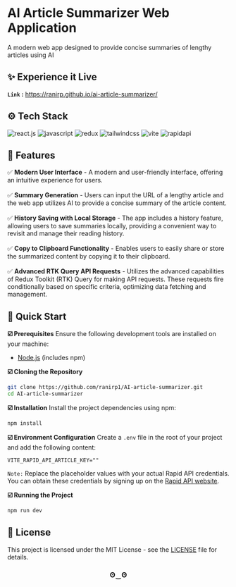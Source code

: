 # AI Article Summarizer Web Application
 A modern web app designed to provide concise summaries of lengthy articles using AI

## <a name="live-demo">✨ Experience it Live</a>
**`Link` :** https://ranirp.github.io/ai-article-summarizer/

## <a name="tech-stack">⚙️ Tech Stack</a>
<div>
    <img src="https://img.shields.io/badge/-React_JS-black?style=for-the-badge&logoColor=white&logo=react&color=61DAFB" alt="react.js" />
    <img src="https://img.shields.io/badge/-JavaScript-black?style=for-the-badge&logoColor=white&logo=javascript&color=F7DF1E" alt="javascript" />
    <img src="https://img.shields.io/badge/-Redux_Toolkit-black?style=for-the-badge&logoColor=white&logo=redux&color=764ABC" alt="redux" />
    <img src="https://img.shields.io/badge/-Tailwind_CSS-black?style=for-the-badge&logoColor=white&logo=tailwindcss&color=06B6D4" alt="tailwindcss" />
    <img src="https://img.shields.io/badge/-Vite-black?style=for-the-badge&logoColor=white&logo=vite&color=646CFF" alt="vite" />
    <img src="https://img.shields.io/badge/-RapidAPI-black?style=for-the-badge&logoColor=white&logo=rapid&color=107C10" alt="rapidapi" />
</div>
 
 ## <a name="features">🔋 Features</a>
 ✅ **Modern User Interface** - A modern and user-friendly interface, offering an intuitive experience for users. <br> <br>
 ✅ **Summary Generation** - Users can input the URL of a lengthy article and the web app utilizes AI to provide a concise summary of the article content. <br> <br>
 ✅ **History Saving with Local Storage** - The app includes a history feature, allowing users to save summaries locally, providing a convenient way to revisit and manage their reading history. <br> <br>
 ✅ **Copy to Clipboard Functionality** - Enables users to easily share or store the summarized content by copying it to their clipboard. <br> <br>
 ✅ **Advanced RTK Query API Requests** - Utilizes the advanced capabilities of Redux Toolkit (RTK) Query for making API requests. These requests fire conditionally based on specific criteria, optimizing data fetching and management. <br>
 
 ## <a name="quick-start">🤸 Quick Start</a>
 **☑️ Prerequisites**
 Ensure the following development tools are installed on your machine: 
 - [Node.js](https://nodejs.org/en) (includes npm) 
 
 **☑️ Cloning the Repository**
 ```bash
 git clone https://github.com/ranirp1/AI-article-summarizer.git
 cd AI-article-summarizer
 ```
 
 **☑️ Installation**
 Install the project dependencies using npm:
 
 ```bash
 npm install
 ```
 
 **☑️ Environment Configuration**
 Create a `.env` file in the root of your project and add the following content:
 
 ```env
 VITE_RAPID_API_ARTICLE_KEY=""
 ```
`Note:` Replace the placeholder values with your actual Rapid API credentials. You can obtain these credentials by signing up on the [Rapid API website](https://rapidapi.com/restyler/api/article-extractor-and-summarizer?utm_source=youtube.com%2FJavaScriptMastery&utm_medium=referral&utm_campaign=DevRel).
 
 **☑️ Running the Project**
 ```bash
 npm run dev
 ```
 
## <a name="license">📄 License</a>
This project is licensed under the MIT License - see the [LICENSE](LICENSE) file for details.
 
 <h3 align="center"> ʘ‿ʘ </h3>
